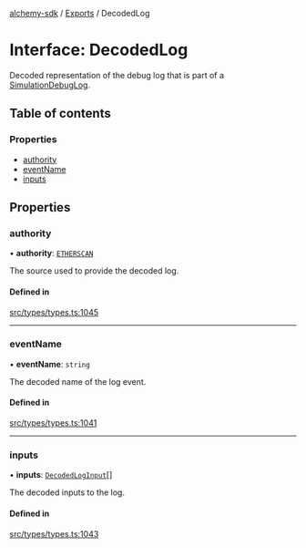 [alchemy-sdk](../README.md) / [Exports](../modules.md) / DecodedLog

# Interface: DecodedLog

Decoded representation of the debug log that is part of a
[SimulationDebugLog](SimulationDebugLog.md).

## Table of contents

### Properties

- [authority](DecodedLog.md#authority)
- [eventName](DecodedLog.md#eventname)
- [inputs](DecodedLog.md#inputs)

## Properties

### authority

• **authority**: [`ETHERSCAN`](../enums/DecodingAuthority.md#etherscan)

The source used to provide the decoded log.

#### Defined in

[src/types/types.ts:1045](https://github.com/alchemyplatform/alchemy-sdk-js/blob/ae0aa3f0/src/types/types.ts#L1045)

___

### eventName

• **eventName**: `string`

The decoded name of the log event.

#### Defined in

[src/types/types.ts:1041](https://github.com/alchemyplatform/alchemy-sdk-js/blob/ae0aa3f0/src/types/types.ts#L1041)

___

### inputs

• **inputs**: [`DecodedLogInput`](DecodedLogInput.md)[]

The decoded inputs to the log.

#### Defined in

[src/types/types.ts:1043](https://github.com/alchemyplatform/alchemy-sdk-js/blob/ae0aa3f0/src/types/types.ts#L1043)
